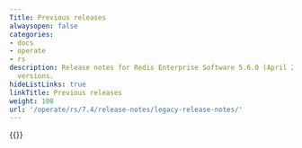 ```yaml
---
Title: Previous releases
alwaysopen: false
categories:
- docs
- operate
- rs
description: Release notes for Redis Enterprise Software 5.6.0 (April 2020) and earlier
  versions.
hideListLinks: true
linkTitle: Previous releases
weight: 100
url: '/operate/rs/7.4/release-notes/legacy-release-notes/'
---
```


{{<table-children columnNames="Version&nbsp;(Release&nbsp;date)&nbsp;,Major changes,OSS&nbsp;Redis compatibility" columnSources="LinkTitle,Description,compatibleOSSVersion" enableLinks="LinkTitle">}}
